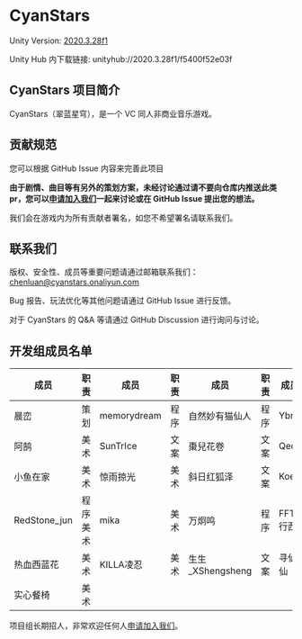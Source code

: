 # CyanStars

Unity Version: [2020.3.28f1](https://unity3d.com/get-unity/download/archive)

Unity Hub 内下载链接: unityhub://2020.3.28f1/f5400f52e03f

## CyanStars 项目简介

CyanStars（翠蓝星穹），是一个 VC 同人非商业音乐游戏。

## 贡献规范

您可以根据 GitHub Issue 内容来完善此项目

**由于剧情、曲目等有另外的策划方案，未经讨论通过请不要向仓库内推送此类 pr，您可以[申请加入我们](http://chenluan.mikecrm.com/JeKq3DU)一起来讨论或在 GitHub Issue 提出您的想法。**

我们会在游戏内为所有贡献者署名，如您不希望署名请联系我们。


## 联系我们

版权、安全性、成员等重要问题请通过邮箱联系我们：<chenluan@cyanstars.onaliyun.com>

Bug 报告、玩法优化等其他问题请通过 GitHub Issue 进行反馈。

对于 CyanStars 的 Q&A 等请通过 GitHub Discussion 进行询问与讨论。

## 开发组成员名单

| 成员 | 职责 | 成员 | 职责 | 成员 | 职责 | 成员 | 职责 |
| ---- | ---- | ---- | ---- | ---- | ---- | ---- | ---- |
| 晨峦 | 策划 | memorydream | 程序 | 自然妙有猫仙人 | 程序 | Ybr | 程序 |
| 阿鹄 | 美术 | SunTrIce | 文案 | 棗兒花卷 | 文案 | Qed | 程序 |
| 小鱼在家 | 美术 | 惊雨掠光 | 美术 | 斜日红狐泽 | 文案 | Koeri | 音乐 |
| RedStone_jun | 程序 美术 | mika | 美术 | 万炯鸣 | 程序 | FFT行西 | 美术 |
| 热血西蓝花 | 美术 | KILLA凌忍 | 美术 | 生生_XShengsheng | 文案 | 寻仙仙 | 美术 |
| 实心餐椅 | 美术 |

项目组长期招人，非常欢迎任何人[申请加入我们](http://chenluan.mikecrm.com/JeKq3DU)。
